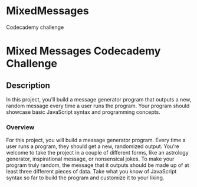# MixedMessages
Codecademy challenge
# Mixed Messages Codecademy Challenge

## Description

In this project, you’ll build a message generator program that outputs a new, random message every time a user runs the program. Your program should showcase basic JavaScript syntax and programming concepts.

### Overview
For this project, you will build a message generator program. Every time a user runs a program, they should get a new, randomized output. You’re welcome to take the project in a couple of different forms, like an astrology generator, inspirational message, or nonsensical jokes. To make your program truly random, the message that it outputs should be made up of at least three different pieces of data. Take what you know of JavaScript syntax so far to build the program and customize it to your liking.


